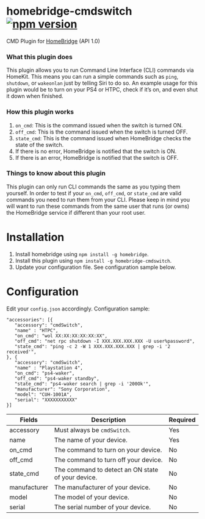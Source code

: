 # homebridge-cmdswitch [![npm version](https://badge.fury.io/js/homebridge-cmdswitch.svg)](https://badge.fury.io/js/homebridge-cmdswitch)
CMD Plugin for [HomeBridge](https://github.com/nfarina/homebridge) (API 1.0)

### What this plugin does
This plugin allows you to run Command Line Interface (CLI) commands via HomeKit. This means you can run a simple commands such as `ping`, `shutdown`, or `wakeonlan` just by telling Siri to do so. An example usage for this plugin would be to turn on your PS4 or HTPC, check if it’s on, and even shut it down when finished.

### How this plugin works
1. `on_cmd`: This is the command issued when the switch is turned ON.
2. `off_cmd`: This is the command issued when the switch is turned OFF.
3. `state_cmd`: This is the command issued when HomeBridge checks the state of the switch.
  1. If there is no error, HomeBridge is notified that the switch is ON.
  2. If there is an error, HomeBridge is notified that the switch is OFF.

### Things to know about this plugin
This plugin can only run CLI commands the same as you typing them yourself. In order to test if your `on_cmd`, `off_cmd`, or `state_cmd` are valid commands you need to run them from your CLI. Please keep in mind you will want to run these commands from the same user that runs (or owns) the HomeBridge service if different than your root user.

# Installation
1. Install homebridge using `npm install -g homebridge`.
2. Install this plugin using `npm install -g homebridge-cmdswitch`.
3. Update your configuration file. See configuration sample below.

# Configuration
Edit your `config.json` accordingly. Configuration sample:
 ```
"accessories": [{
    "accessory": "cmdSwitch",
    "name" : "HTPC",
    "on_cmd": "wol XX:XX:XX:XX:XX:XX",
    "off_cmd": "net rpc shutdown -I XXX.XXX.XXX.XXX -U user%password",
    "state_cmd": "ping -c 2 -W 1 XXX.XXX.XXX.XXX | grep -i '2 received'",
}, {
    "accessory": "cmdSwitch",
    "name" : "Playstation 4",
    "on_cmd": "ps4-waker",
    "off_cmd": "ps4-waker standby",
    "state_cmd": "ps4-waker search | grep -i '200Ok'",
    "manufacturer": "Sony Corporation",
    "model": "CUH-1001A",
    "serial": "XXXXXXXXXXX"
}]

```


| Fields       | Description                                       | Required |
|--------------|---------------------------------------------------|----------|
| accessory    | Must always be `cmdSwitch`.                       | Yes      |
| name         | The name of your device.                          | Yes      |
| on_cmd       | The command to turn on your device.               | No       |
| off_cmd      | The command to turn off your device.              | No       |
| state_cmd    | The command to detect an ON state of your device. | No       |
| manufacturer | The manufacturer of your device.                  | No       |
| model        | The model of your device.                         | No       |
| serial       | The serial number of your device.                 | No       |
